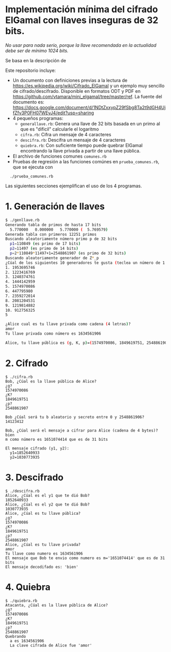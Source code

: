 # Implementación mínima del cifrado ElGamal con llaves inseguras de 32 bits.


*No usar para nada serio, porque la llave recomendada en la actualidad
debe ser de mínimo 1024 bits.*

Se basa en la descripción de 

Este repositorio incluye:
* Un documento con definiciones previas a la lectura de <https://es.wikipedia.org/wiki/Cifrado_ElGamal> y un ejemplo muy sencillo de cifrado/descifrado.  Disponible en formatos ODT y PDF en <https://github.com/vtamara/mini_elgamal/tree/master/ref>.  La fuente del documento es: <https://docs.google.com/document/d/1NDtZxxypZ29fSbg8Ta2t9dGH4UjfZfv3P0FH07WEyJ4/edit?usp=sharing>
* 4 pequeños programas:
   * `generallave.rb`: Genera una llave de 32 bits basada en un primo al que es "dificil" calcularle el logaritmo
   * `cifra.rb`: Cifra un mensaje de 4 caracteres
   * `descifra.rb`: Descifra un mensaje de 4 caracteres
   * `quiebra.rb`: Con suficiente tiempo puede quebrar ElGamal encontrando la llave privada a partir de una llave pública.
* El archivo de funciones comunes `comunes.rb`
* Pruebas de regresión a las funciones comúnes  en `prueba_comunes.rb`, que se ejecuta con 
```
  ./prueba_comunes.rb
```


Las siguientes secciones ejemplifican el uso de los 4 programas.

# 1. Generación de llaves

```sh
$ ./genllave.rb
Generando tabla de primos de hasta 17 bits
  5.770000   0.000000   5.770000 (  5.769579)
Generada tabla con primeros 12251 primos 
Buscando aleatoriamente número primo p de 32 bits
  p1=110849 (es primo de 17 bits)
  p2=11497 (es primo de 14 bits)
  p=2*110849*11497+1=2548861907 (es primo de 32 bits)
Buscando aleatoriamente generador de Z*_p
¿Cúal de los siguientes 10 generadores te gusta (teclea un número de 1 a 10)?
1. 1953695746
2. 1223416769
3. 1240374761
4. 1444142959
5. 1574970086
6. 447795980
7. 2359272014
8. 2081204531
9. 1219814882
10. 912756325
5

¿Alice cual es tu llave privada como cadena (4 letras)?
amor
Tu llave privada como número es 1634561906

Alice, tu llave pública es (g, K, p)=(1574970086, 1849619751, 2548861907)
```

# 2. Cifrado

```
$ ./cifra.rb
Bob, ¿Cúal es la llave pública de Alice?
¿g? 
1574970086
¿K? 
1849619751
¿p? 
2548861907

Bob ¿Cúal será tu b aleatorio y secreto entre 0 y 2548861906?
14123412

Bob, ¿Cúal será el mensaje a cifrar para Alice (cadena de 4 bytes)?
bien
m como número es 1651074414 que es de 31 bits

El mensaje cifrado (y1, y2):
  y1=1852640933
  y2=1030773935
```

# 3. Descifrado

```
$ ./descifra.rb
Alice, ¿Cúal es el y1 que te dió Bob?
1852640933
Alice, ¿Cúal es el y2 que te dió Bob?
1030773935
Alice, ¿Cúal es tu llave pública?
¿g? 
1574970086
¿K? 
1849619751
¿p? 
2548861907
Alice, ¿Cúal es tu llave privada?
amor
Tu llave como numero es 1634561906
El mensaje que Bob te envio como numero es m='1651074414' que es de 31 bits
El mensaje decodifado es: 'bien'
```

# 4. Quiebra 

```
$ ./quiebra.rb 
Atacanta, ¿Cúal es la llave pública de Alice?
¿g? 
1574970086
¿K? 
1849619751
¿p? 
2548861907
Quebrando
  a es 1634561906
  La clave cifrada de Alice fue 'amor'
```

